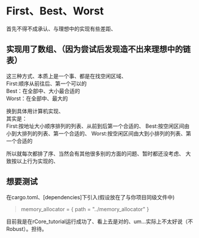 # First、Best、Worst

首先不得不成承认、与理想中的实现有些差距、

## 实现用了数组、（因为尝试后发现造不出来理想中的链表）

这三种方式、本质上是一个事、都是在找空闲区域、  
First:顺序从前往后、第一个可以的  
Best：在全部中、大小最合适的  
Worst：在全部中、最大的  

换到具体用计算机实现、  
其实是：  
First:按地址大小顺序排列的列表、从前到后第一个合适的、
Best:按空闲区间由小到大排列的列表、第一个合适的、
Worst:按空闲区间由大到小排列的列表、第一个合适的

所以就每次都排了序、当然会有其他很多别的方面的问题、暂时都还没考虑、
大致按以上行为实现的、

## 想要测试
在cargo.toml、[dependencies]下引入(假设放在了与你项目同级文件中)  
> memory_allocator = { path = "../memory_allocator" }
  
目前我是在rCore_tutorial运行成功了、看上去是对的、um...实际上不太好说（不Robust）。担待。
